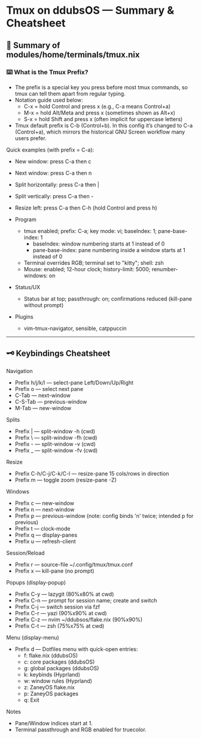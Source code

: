 # Tmux on ddubsOS — Summary & Cheatsheet

## 🚀 Summary of modules/home/terminals/tmux.nix

### ⌨️ What is the Tmux Prefix?
- The prefix is a special key you press before most tmux commands, so tmux can tell them apart from regular typing.
- Notation guide used below:
  - C-x = hold Control and press x (e.g., C-a means Control+a)
  - M-x = hold Alt/Meta and press x (sometimes shown as Alt+x)
  - S-x = hold Shift and press x (often implicit for uppercase letters)
- Tmux default prefix is C-b (Control+b). In this config it’s changed to C-a (Control+a), which mirrors the historical GNU Screen workflow many users prefer.

Quick examples (with prefix = C-a):
- New window: press C-a then c
- Next window: press C-a then n
- Split horizontally: press C-a then |
- Split vertically: press C-a then -
- Resize left: press C-a then C-h (hold Control and press h)

- Program
  - tmux enabled; prefix: C-a; key mode: vi; baseIndex: 1; pane-base-index: 1
    - baseIndex: window numbering starts at 1 instead of 0
    - pane-base-index: pane numbering inside a window starts at 1 instead of 0
  - Terminal overrides RGB; terminal set to "kitty"; shell: zsh
  - Mouse: enabled; 12-hour clock; history-limit: 5000; renumber-windows: on

- Status/UX
  - Status bar at top; passthrough: on; confirmations reduced (kill-pane without prompt)

- Plugins
  - vim-tmux-navigator, sensible, catppuccin

---

## 🗝️ Keybindings Cheatsheet

Navigation
- Prefix h/j/k/l — select-pane Left/Down/Up/Right
- Prefix o — select next pane
- C-Tab — next-window
- C-S-Tab — previous-window
- M-Tab — new-window

Splits
- Prefix | — split-window -h (cwd)
- Prefix \ — split-window -fh (cwd)
- Prefix - — split-window -v (cwd)
- Prefix _ — split-window -fv (cwd)

Resize
- Prefix C-h/C-j/C-k/C-l — resize-pane 15 cols/rows in direction
- Prefix m — toggle zoom (resize-pane -Z)

Windows
- Prefix c — new-window
- Prefix n — next-window
- Prefix p — previous-window (note: config binds 'n' twice; intended p for previous)
- Prefix t — clock-mode
- Prefix q — display-panes
- Prefix u — refresh-client

Session/Reload
- Prefix r — source-file ~/.config/tmux/tmux.conf
- Prefix x — kill-pane (no prompt)

Popups (display-popup)
- Prefix C-y — lazygit (80%x80% at cwd)
- Prefix C-n — prompt for session name; create and switch
- Prefix C-j — switch session via fzf
- Prefix C-r — yazi (90%x90% at cwd)
- Prefix C-z — nvim ~/ddubsos/flake.nix (90%x90%)
- Prefix C-t — zsh (75%x75% at cwd)

Menu (display-menu)
- Prefix d — Dotfiles menu with quick-open entries:
  - f: flake.nix (ddubsOS)
  - c: core packages (ddubsOS)
  - g: global packages (ddubsOS)
  - k: keybinds (Hyprland)
  - w: window rules (Hyprland)
  - z: ZaneyOS flake.nix
  - p: ZaneyOS packages
  - q: Exit

Notes
- Pane/Window indices start at 1.
- Terminal passthrough and RGB enabled for truecolor.

